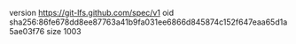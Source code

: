 version https://git-lfs.github.com/spec/v1
oid sha256:86fe678dd8ee87763a41b9fa031ee6866d845874c152f647eaa65d1a5ae03f76
size 1003
